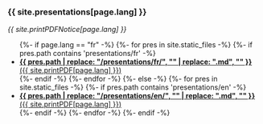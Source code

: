 ### {{ site.presentations[page.lang] }}

_{{ site.printPDFNotice[page.lang] }}_

<ul class="post-list">
{%- if page.lang == "fr" -%}
  {%- for pres in site.static_files -%}
    {%- if pres.path contains 'presentations/fr' -%}
    <li>
      <strong>
        <a target="_blank" href="presentation.html?markdown=fr/{{ pres.path | replace: "/presentations/fr/", ""  }}">
          {{ pres.path | replace: "/presentations/fr/", "" | replace: ".md", "" }}
        </a>
      </strong>
      <a target="_blank" href="presentation-print-pdf.html?markdown=fr/{{ pres.path | replace: "/presentations/fr/", ""  }}&print-pdf">
          ({{ site.printPDF[page.lang] }})
      </a>
    </li>
    {%- endif -%}
  {%- endfor -%}
{%- else -%}
  {%- for pres in site.static_files -%}
    {%- if pres.path contains 'presentations/en' -%}
    <li>
      <strong>
        <a target="_blank" href="presentation.html?markdown=en/{{ pres.path | replace: "/presentations/en/", ""  }}">
          {{ pres.path | replace: "/presentations/en/", "" | replace: ".md", "" }}
        </a>
      </strong>
      <a target="_blank" href="presentation-print-pdf.html?markdown=en/{{ pres.path | replace: "/presentations/en/", ""  }}&print-pdf">
          ({{ site.printPDF[page.lang] }})
      </a>
    </li>
    {%- endif -%}
  {%- endfor -%}
{%- endif -%}
</ul>